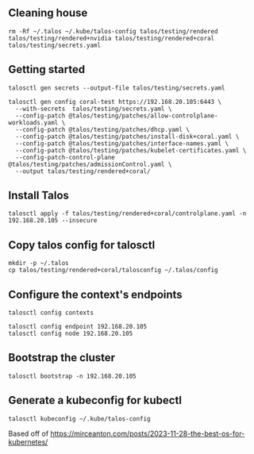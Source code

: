 
## Cleaning house

```
rm -Rf ~/.talos ~/.kube/talos-config talos/testing/rendered talos/testing/rendered+nvidia talos/testing/rendered+coral talos/testing/secrets.yaml
```

## Getting started

```
talosctl gen secrets --output-file talos/testing/secrets.yaml

talosctl gen config coral-test https://192.168.20.105:6443 \
  --with-secrets  talos/testing/secrets.yaml \
  --config-patch @talos/testing/patches/allow-controlplane-workloads.yaml \
  --config-patch @talos/testing/patches/dhcp.yaml \
  --config-patch @talos/testing/patches/install-disk+coral.yaml \
  --config-patch @talos/testing/patches/interface-names.yaml \
  --config-patch @talos/testing/patches/kubelet-certificates.yaml \
  --config-patch-control-plane @talos/testing/patches/admissionControl.yaml \
  --output talos/testing/rendered+coral/
```

## Install Talos

```
talosctl apply -f talos/testing/rendered+coral/controlplane.yaml -n 192.168.20.105 --insecure
```

## Copy talos config for talosctl

```
mkdir -p ~/.talos
cp talos/testing/rendered+coral/talosconfig ~/.talos/config
```

## Configure the context's endpoints

```
talosctl config contexts

talosctl config endpoint 192.168.20.105
talosctl config node 192.168.20.105
```

## Bootstrap the cluster

```
talosctl bootstrap -n 192.168.20.105
```

## Generate a kubeconfig for kubectl

```
talosctl kubeconfig ~/.kube/talos-config
```

Based off of https://mirceanton.com/posts/2023-11-28-the-best-os-for-kubernetes/